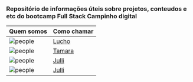 ### Repositório de informações úteis sobre projetos, conteudos e etc do bootcamp Full Stack Campinho digital


| Quem somos                                                             | Como chamar                                      | 
| -------------------------------------------------------------------    | ------------------------------------------------ | 
| ![people]()                                                            | [Lucho](https://www.linkedin.com/in/luis-parenti-718aa697/)| 
| ![people](https://github.com/tamaracosta.png?size=100)                 | [Tamara](http://github.com/Adaylon)               |
| ![ people](https://github.com/jjullimayanne.png?size=100)              | [Julli](http://github.com/jjullimayanne)          |
| ![ people](https://github.com/abnersenna.png?size=100)                 | [Julli](http://github.com/abnersenna)          |
